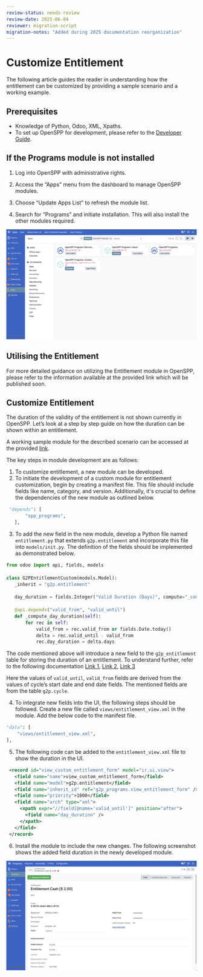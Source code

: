 ```yaml
---
review-status: needs-review
review-date: 2025-06-04
reviewer: migration-script
migration-notes: "Added during 2025 documentation reorganization"
---
```


# Customize Entitlement

The following article guides the reader in understanding how the entitlement can be customized by providing a sample scenario and a working example.

## Prerequisites

- Knowledge of Python, Odoo, XML, Xpaths.
- To set up OpenSPP for development, please refer to the [Developer Guide](https://docs.openspp.org/howto/developer_guides/development_setup.html).

## If the Programs module is not installed

1. Log into OpenSPP with administrative rights.

2. Access the “Apps” menu from the dashboard to manage OpenSPP modules.

3. Choose “Update Apps List” to refresh the module list.

4. Search for “Programs” and initiate installation. This will also install the other modules required.

![](custom_entitlement/1.png)

## Utilising the Entitlement

For more detailed guidance on utilizing the Entitlement module in OpenSPP, please refer to the information available at the provided link which will be published soon.

## Customize Entitlement

The duration of the validity of the entitlement is not shown currently in OpenSPP. Let’s look at a step by step guide on how the duration can be shown within an entitlement.

A working sample module for the described scenario can be accessed at the provided [link](https://github.com/OpenSPP/documentation_code/tree/main/howto/developer_guides/customizations/spp_entitlement_custom).

The key steps in module development are as follows:

1. To customize entitlement, a new module can be developed.
2. To initiate the development of a custom module for entitlement customization, begin by creating a manifest file. This file should include fields like name, category, and version. Additionally, it's crucial to define the dependencies of the new module as outlined below.

```python
 "depends": [
       "spp_programs",
   ],
```

3. To add the new field in the new module, develop a Python file named `entitlement.py` that extends `g2p.entitlement` and incorporate this file into `models/init.py`. The definition of the fields should be implemented as demonstrated below.

```python
from odoo import api, fields, models

class G2PEntitlementCustom(models.Model):
   _inherit = "g2p.entitlement"

   day_duration = fields.Integer("Valid Duration (Days)", compute="_compute_day_duration")

   @api.depends("valid_from", "valid_until")
   def _compute_day_duration(self):
       for rec in self:
           valid_from = rec.valid_from or fields.Date.today()
           delta = rec.valid_until - valid_from
           rec.day_duration = delta.days
```

The code mentioned above will introduce a new field to the `g2p_entitlement` table for storing the duration of an entitlement. To understand further, refer to the following documentation [Link 1](https://www.odoo.com/documentation/17.0/developer/tutorials/server_framework_101/03_basicmodel.html), [Link 2](https://www.odoo.com/documentation/17.0/developer/tutorials/server_framework_101/13_other_module.html), [Link 3](https://www.odoo.com/documentation/17.0/developer/tutorials/server_framework_101/12_inheritance.html)

Here the values of `valid_until`, `valid_from` fields are derived from the values of cycle’s start date and end date fields. The mentioned fields are from the table `g2p.cycle`.

4. To integrate new fields into the UI, the following steps should be followed. Create a new file called `views/entitlement_view.xml` in the module. Add the below code to the manifest file.

```python
"data": [
    "views/entitlement_view.xml",
],
```

5. The following code can be added to the `entitlement_view.xml` file to show the duration in the UI.

```xml
 <record id="view_custom_entitlement_form" model="ir.ui.view">
   <field name="name">view_custom_entitlement_form</field>
   <field name="model">g2p.entitlement</field>
   <field name="inherit_id" ref="g2p_programs.view_entitlement_form" />
   <field name="priority">1000</field>
   <field name="arch" type="xml">
     <xpath expr="//field[@name='valid_until']" position="after">
       <field name="day_duration" />
     </xpath>
   </field>
 </record>
```

6. Install the module to include the new changes. The following screenshot shows the added field duration in the newly developed module.

![](custom_entitlement/2.png)
